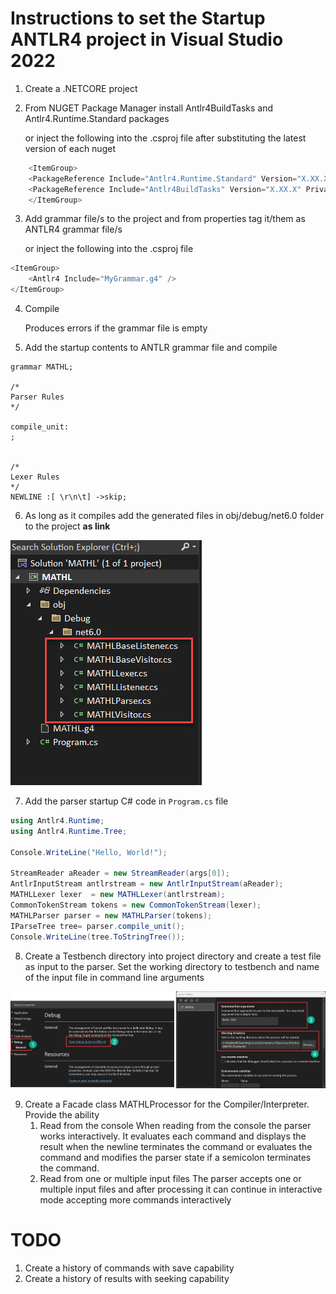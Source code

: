 # Instructions to set the Startup ANTLR4 project in Visual Studio 2022
1) Create a .NETCORE project
2) From NUGET Package Manager install Antlr4BuildTasks and Antlr4.Runtime.Standard packages
   
   or inject the following into the .csproj file after substituting the latest version of each nuget
```c#
    <ItemGroup>
    <PackageReference Include="Antlr4.Runtime.Standard" Version="X.XX.X" />
    <PackageReference Include="Antlr4BuildTasks" Version="X.XX.X" PrivateAssets="all" />
    </ItemGroup>
```
3) Add grammar file/s to the project and from properties tag it/them as ANTLR4 grammar file/s
   
   or inject the following into the .csproj file 
```c#
<ItemGroup>
    <Antlr4 Include="MyGrammar.g4" />
</ItemGroup>
```
4) Compile

    Produces errors if the grammar file is empty
    
5) Add the startup contents to ANTLR grammar file and compile
```
grammar MATHL;

/* 
Parser Rules
*/

compile_unit:
;


/*
Lexer Rules
*/
NEWLINE :[ \r\n\t] ->skip;
```
6) As long as it compiles add the generated files in obj/debug/net6.0 folder to the project **as link**

![Solution Explorer after adding generated files](./Images/SolutionExplorer_AddGeneratedFilesFromObjFolder.jpg )

7) Add the parser startup C# code in ```Program.cs``` file

```c#
using Antlr4.Runtime;
using Antlr4.Runtime.Tree;

Console.WriteLine("Hello, World!");

StreamReader aReader = new StreamReader(args[0]);
AntlrInputStream antlrstream = new AntlrInputStream(aReader);
MATHLLexer lexer  = new MATHLLexer(antlrstream);
CommonTokenStream tokens = new CommonTokenStream(lexer);
MATHLParser parser = new MATHLParser(tokens);
IParseTree tree= parser.compile_unit();
Console.WriteLine(tree.ToStringTree());
```

8) Create a Testbench directory into project directory and create a test file as input to the parser. Set the working directory to testbench and name of the input file in command line arguments


![Solution Explorer after adding generated files](./Images/ProjectProperties_SetWorkingDirectoryAndCommandlineArguments.jpg )

9) Create a Facade class MATHLProcessor for the Compiler/Interpreter. Provide the ability
    1. Read from the console
        When reading from the console the parser works interactively. It evaluates 
        each command and displays the result when the newline terminates the command
        or evaluates the command and modifies the parser state if a semicolon terminates
        the command.
    2. Read from one or multiple input files
        The parser accepts one or multiple input files and after processing it can 
        continue in interactive mode accepting more commands interactively
        
# TODO
1. Create a history of commands with save capability
2. Create a history of results with seeking capability





